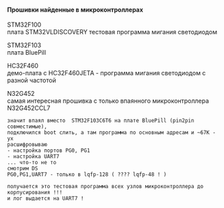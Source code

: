 #### Прошивки найденные в микроконтроллерах

STM32F100<br>
плата STM32VLDISCOVERY тестовая программа мигания светодиодом

STM32F103<br>
плата BluePill

HC32F460<br>
демо-плата с HC32F460JETA - программа мигания светодиодом с разной частотой

N32G452<br>
самая интересная прошивка с только впаянного микроконтроллера N32G452CCL7<br>

```
значит впаял вместо  STM32F103C6T6 на плате BluePill (pin2pin совместимые), 
подключился boot слить, а там программа по основным адресам и ~67K - ух
расшифровываю
- настройка портов PG0, PG1
- настройка UART7
... что-то не то
смотрим DS
PG0,PG1,UART7 - только в lqfp-128 ( ???? lqfp-48 ! )

получается это тестовая программа всех узлов микроконтроллера до корпусирования !!!
и лог выдается на UART7 !
```